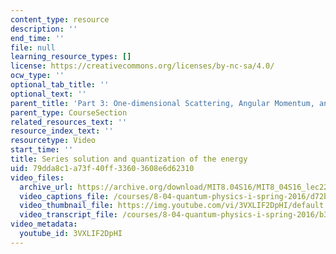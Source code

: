 ```yaml
---
content_type: resource
description: ''
end_time: ''
file: null
learning_resource_types: []
license: https://creativecommons.org/licenses/by-nc-sa/4.0/
ocw_type: ''
optional_tab_title: ''
optional_text: ''
parent_title: 'Part 3: One-dimensional Scattering, Angular Momentum, and Central Potentials'
parent_type: CourseSection
related_resources_text: ''
resource_index_text: ''
resourcetype: Video
start_time: ''
title: Series solution and quantization of the energy
uid: 79dda8c1-a73f-40ff-3360-3608e6d62310
video_files:
  archive_url: https://archive.org/download/MIT8.04S16/MIT8_04S16_lec22_s4_300k.mp4
  video_captions_file: /courses/8-04-quantum-physics-i-spring-2016/d72bfd8e4b5250e39f37f047704cb4bc_3VXLIF2DpHI.vtt
  video_thumbnail_file: https://img.youtube.com/vi/3VXLIF2DpHI/default.jpg
  video_transcript_file: /courses/8-04-quantum-physics-i-spring-2016/b365889adad4c9eadb7ce730ba028241_3VXLIF2DpHI.pdf
video_metadata:
  youtube_id: 3VXLIF2DpHI
---
```

